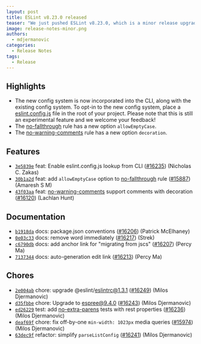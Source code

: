 ```yaml
---
layout: post
title: ESLint v8.23.0 released
teaser: "We just pushed ESLint v8.23.0, which is a minor release upgrade of ESLint. This release adds some new features and fixes several bugs found in the previous release."
image: release-notes-minor.png
authors:
  - mdjermanovic
categories:
  - Release Notes
tags:
  - Release
---
```


## Highlights

* The new config system is now incorporated into the CLI, along with the existing config system. To opt-in to the new config system, place a [eslint.config.js](/docs/latest/user-guide/configuring/configuration-files-new) file in the root of your project. Please note that this is still an experimental feature and we welcome your feedback! 
* The [no-fallthrough](/docs/latest/rules/no-fallthrough) rule has a new option `allowEmptyCase`.
* The [no-warning-comments](/docs/latest/rules/no-warning-comments) rule has a new option `decoration`.






## Features


* [`3e5839e`](https://github.com/eslint/eslint/commit/3e5839ecae96aecfbc1ac9526e88e0105e671032) feat: Enable eslint.config.js lookup from CLI ([#16235](https://github.com/eslint/eslint/issues/16235)) (Nicholas C. Zakas)
* [`30b1a2d`](https://github.com/eslint/eslint/commit/30b1a2dac9060673101485841c4c7521675bf917) feat: add `allowEmptyCase` option to [no-fallthrough](/docs/rules/no-fallthrough) rule ([#15887](https://github.com/eslint/eslint/issues/15887)) (Amaresh  S M)
* [`43f03aa`](https://github.com/eslint/eslint/commit/43f03aa96b632039b1d9cad097a70b227bb7d348) feat: [no-warning-comments](/docs/rules/no-warning-comments) support comments with decoration ([#16120](https://github.com/eslint/eslint/issues/16120)) (Lachlan Hunt)








## Documentation


* [`b1918da`](https://github.com/eslint/eslint/commit/b1918da0f6cb8fe690c7377667616ec7cb57111e) docs: package.json conventions ([#16206](https://github.com/eslint/eslint/issues/16206)) (Patrick McElhaney)
* [`0e03c33`](https://github.com/eslint/eslint/commit/0e03c333a70bebd00307deead0befa519f983f44) docs: remove word immediately ([#16217](https://github.com/eslint/eslint/issues/16217)) (Strek)
* [`c6790db`](https://github.com/eslint/eslint/commit/c6790db6494e64a5261d74c0f3c4dc6139c59435) docs: add anchor link for "migrating from jscs" ([#16207](https://github.com/eslint/eslint/issues/16207)) (Percy Ma)
* [`7137344`](https://github.com/eslint/eslint/commit/71373442c42b356f34179dba18f860e1d79a780d) docs: auto-generation edit link ([#16213](https://github.com/eslint/eslint/issues/16213)) (Percy Ma)








## Chores


* [`2e004ab`](https://github.com/eslint/eslint/commit/2e004ab990a4a5a4efc44974da005d2161490256) chore: upgrade @eslint/eslintrc@1.3.1 ([#16249](https://github.com/eslint/eslint/issues/16249)) (Milos Djermanovic)
* [`d35fbbe`](https://github.com/eslint/eslint/commit/d35fbbef895e8f4ac6eaf1756349230769a02b4d) chore: Upgrade to espree@9.4.0 ([#16243](https://github.com/eslint/eslint/issues/16243)) (Milos Djermanovic)
* [`ed26229`](https://github.com/eslint/eslint/commit/ed26229a19359b356f3a401698488c1707d4c029) test: add [no-extra-parens](/docs/rules/no-extra-parens) tests with rest properties ([#16236](https://github.com/eslint/eslint/issues/16236)) (Milos Djermanovic)
* [`deaf69f`](https://github.com/eslint/eslint/commit/deaf69ffd8f9b97b4b8c29a244a79969ff14c80a) chore: fix off-by-one `min-width: 1023px` media queries ([#15974](https://github.com/eslint/eslint/issues/15974)) (Milos Djermanovic)
* [`63dec9f`](https://github.com/eslint/eslint/commit/63dec9fdee793be9bf2939e1bda0717b9cc6dcf8) refactor: simplify `parseListConfig` ([#16241](https://github.com/eslint/eslint/issues/16241)) (Milos Djermanovic)


